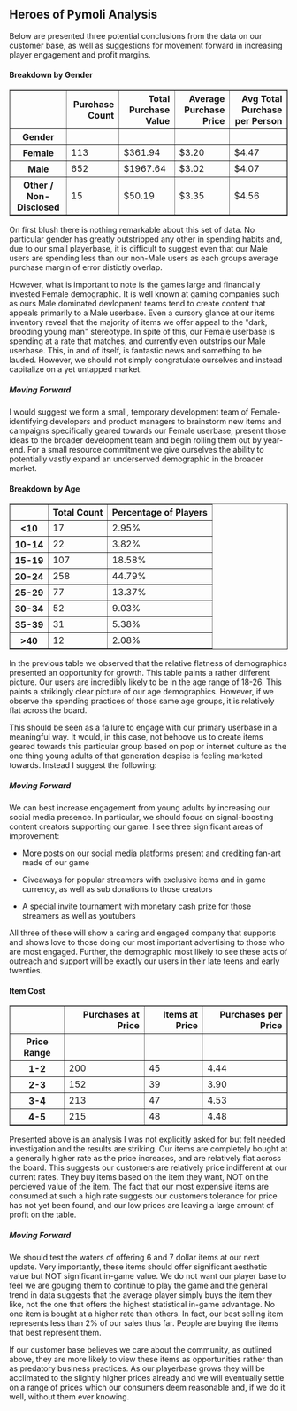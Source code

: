 ## Heroes of Pymoli Analysis

Below are presented three potential conclusions from the data on our customer base, as well as suggestions for movement forward in increasing player engagement and profit margins.

#### Breakdown by Gender
<table border="1" class="dataframe">
  <thead>
    <tr style="text-align: right;">
      <th></th>
      <th>Purchase Count</th>
      <th>Total Purchase Value</th>
      <th>Average Purchase Price</th>
      <th>Avg Total Purchase per Person</th>
    </tr>
    <tr>
      <th>Gender</th>
      <th></th>
      <th></th>
      <th></th>
      <th></th>
    </tr>
  </thead>
  <tbody>
    <tr>
      <th>Female</th>
      <td>113</td>
      <td>$361.94</td>
      <td>$3.20</td>
      <td>$4.47</td>
    </tr>
    <tr>
      <th>Male</th>
      <td>652</td>
      <td>$1967.64</td>
      <td>$3.02</td>
      <td>$4.07</td>
    </tr>
    <tr>
      <th>Other / Non-Disclosed</th>
      <td>15</td>
      <td>$50.19</td>
      <td>$3.35</td>
      <td>$4.56</td>
    </tr>
  </tbody>
</table>
</div>

On first blush there is nothing remarkable about this set of data. No particular gender has greatly outstripped any other in spending habits and, due to our small playerbase, 
it is difficult to suggest even that our Male users are spending less than our non-Male users as each groups average purchase margin of error distictly overlap. 

However, what is important to note is the games large and financially invested Female demographic. It is well known at gaming companies such as ours Male dominated devlopment
teams tend to create content that appeals primarily to a Male userbase. Even a cursory glance at our items inventory reveal that the majority of items we offer appeal to the
"dark, brooding young man" stereotype. In spite of this, our Female userbase is spending at a rate that matches, and currently even outstrips our Male userbase. This, in and of
itself, is fantastic news and something to be lauded. However, we should not simply congratulate ourselves and instead capitalize on a yet untapped market.

##### Moving Forward
I would suggest we form a small, temporary development team of Female-identifying developers and product managers to brainstorm new items and campaigns specifically geared
towards our Female userbase, present those ideas to the broader development team and begin rolling them out by year-end. For a small resource commitment we give ourselves the ability
to potentially vastly expand an underserved demographic in the broader market.

#### Breakdown by Age
<table border="1" class="dataframe">
  <thead>
    <tr style="text-align: right;">
      <th></th>
      <th>Total Count</th>
      <th>Percentage of Players</th>
    </tr>
  </thead>
  <tbody>
    <tr>
      <th>&lt;10</th>
      <td>17</td>
      <td>2.95%</td>
    </tr>
    <tr>
      <th>10-14</th>
      <td>22</td>
      <td>3.82%</td>
    </tr>
    <tr>
      <th>15-19</th>
      <td>107</td>
      <td>18.58%</td>
    </tr>
    <tr>
      <th>20-24</th>
      <td>258</td>
      <td>44.79%</td>
    </tr>
    <tr>
      <th>25-29</th>
      <td>77</td>
      <td>13.37%</td>
    </tr>
    <tr>
      <th>30-34</th>
      <td>52</td>
      <td>9.03%</td>
    </tr>
    <tr>
      <th>35-39</th>
      <td>31</td>
      <td>5.38%</td>
    </tr>
    <tr>
      <th>&gt;40</th>
      <td>12</td>
      <td>2.08%</td>
    </tr>
  </tbody>
</table>
</div>

  
  In the previous table we observed that the relative flatness of demographics presented an opportunity for growth. This table paints a rather different picture. Our users are 
  incredibly likely to be in the age range of 18-26. This paints a strikingly clear picture of our age demographics. However, if we observe the spending practices of those same age groups, it is relatively flat across the board.
  
  This should be seen as a failure to engage with our primary userbase in a meaningful way. It would, in this case, not behoove us to create items geared towards this particular group based on pop or internet culture as the one thing young adults of that generation despise is feeling marketed towards. Instead I suggest the following:
  
  
##### Moving Forward
We can best increase engagement from young adults by increasing our social media presence. In particular, we should focus on signal-boosting content creators supporting our game. I see three significant areas of improvement:
  
  - More posts on our social media platforms present and crediting fan-art made of our game
  
  - Giveaways for popular streamers with exclusive items and in game currency, as well as sub donations to those creators
  
  - A special invite tournament with monetary cash prize for those streamers as well as youtubers
  
All three of these will show a caring and engaged company that supports and shows love to those doing our most important advertising to those who are most engaged. Further, the demographic most likely to see these acts of outreach and support will be exactly our users in their late teens and early twenties.
  
#### Item Cost
 <table border="1" class="dataframe">
  <thead>
    <tr style="text-align: right;">
      <th></th>
      <th>Purchases at Price</th>
      <th>Items at Price</th>
      <th>Purchases per Price</th>
    </tr>
    <tr>
      <th>Price Range</th>
      <th></th>
      <th></th>
      <th></th>
    </tr>
  </thead>
  <tbody>
    <tr>
      <th>1-2</th>
      <td>200</td>
      <td>45</td>
      <td>4.44</td>
    </tr>
    <tr>
      <th>2-3</th>
      <td>152</td>
      <td>39</td>
      <td>3.90</td>
    </tr>
    <tr>
      <th>3-4</th>
      <td>213</td>
      <td>47</td>
      <td>4.53</td>
    </tr>
    <tr>
      <th>4-5</th>
      <td>215</td>
      <td>48</td>
      <td>4.48</td>
    </tr>
  </tbody>
</table>
</div>

Presented above is an analysis I was not explicitly asked for but felt needed investigation and the results are striking. Our items are completely bought at a generally higher rate as the price increases, and are relatively flat across the board. This suggests our customers are relatively price indifferent at our current rates. They buy items based on the item they want, NOT on the percieved value of the item. The fact that our most expensive items are consumed at such a high rate suggests our customers tolerance for price has not yet been found, and our low prices are leaving a large amount of profit on the table.

##### Moving Forward
We should test the waters of offering 6 and 7 dollar items at our next update. Very importantly, these items should offer significant aesthetic value but NOT significant in-game value. We do not want our player base to feel we are gouging them to continue to play the game and the general trend in data suggests that the average player simply buys the item they like, not the one that offers the highest statistical in-game advantage. No one item is bought at a higher rate than others. In fact, our best selling item represents less than 2% of our sales thus far. People are buying the items that best represent them.

If our customer base believes we care about the community, as outlined above, they are more likely to view these items as opportunities rather than as predatory business practices. As our playerbase grows they will be acclimated to the slightly higher prices already and we will eventually settle on a range of prices which our consumers deem reasonable and, if we do it well, without them ever knowing.
